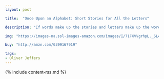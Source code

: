 ```yaml
---
layout: post

title:  "Once Upon an Alphabet: Short Stories for All the Letters"

description: "If words make up the stories and letters make up the words, then stories are made up of letters. In this menagerie we have stories made of words, made FOR all the letters. The most inventive and irresistible book of the year spans a mere 26 letters (don’t they all!) and 112 pages. From an <strong>A</strong>stronaut who’s afraid of heights, to a <strong>B</strong>ridge that ends up burned between friends, to a <strong>C</strong>up stuck in a cupboard and longing for freedom, <em>Once Upon an Alphabet</em> is a creative tour de force from A through Z. Slyly funny in a way kids can’t resist, and gorgeously illustrated in a way readers of all ages will pour over, this series of interconnected stories and characters explores the alphabet in a way that will forever raise the bar."

img: "https://images-na.ssl-images-amazon.com/images/I/71FXVVgrhpL._SL480_.jpg"

buy: "http://amzn.com/0399167919"

tags:
- Oliver Jeffers
---
```


{% include content-rss.md %}